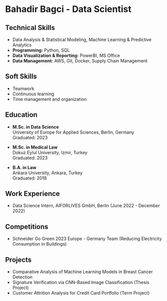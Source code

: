 # Bahadir Bagci - Data Scientist

## Technical Skills
- Data Analysis & Statistical Modeling, Machine Learning & Predictive Analytics
- __Programming:__ Python, SQL
- __Data Visualization & Reporting:__ PowerBI, MS Office
- __Data Management:__ AWS, Git, Docker, Supply Chain Management

## Soft Skills
- Teamwork
- Continuous learning
- Time management and organization

## Education
- **M.Sc. in Data Science**  
  University of Europe for Applied Sciences, Berlin, Germany  
  Graduated: 2023

- **M.Sc. in Medical Law**  
  Dokuz Eylul University, Izmir, Turkey  
  Graduated: 2023

- **B.A. in Law**  
  Ankara University, Ankara, Turkey  
  Graduated: 2018

## Work Experience
- Data Science Intern, AIFORLIVES GmbH, Berlin (June 2022 - December 2022)

## Competitions
- Schneider Go Green 2023 Europe - Germany Team (Reducing Electricity Consumption in Buildings)

## Projects
- Comparative Analysis of Machine Learning Models in Breast Cancer Detection
- Signature Verification via CNN-Based Image Classification (Thesis Project)
- Customer Attrition Analysis for Credit Card Portfolio (Term Project)
